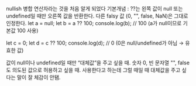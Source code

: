 nullish 병합 연산자라는 것을 처음 알게 되었다
기본개념 : ??는 왼쪽 값이 null 또는 undefined일 때만 오른쪽 값을 반환한다.
         다른 falsy 값 (0, "", false, NaN)은 그대로 인정한다.
let a = null;
let b = a ?? 100;
console.log(b); // 100 (a가 null이므로 기본값 100 사용)

let c = 0;
let d = c ?? 100;
console.log(d); // 0 (0은 null/undefined가 아님 → 유효한 값)

값이 null이나 undefined일 때만 “대체값”을 주고 싶을 때.
숫자 0, 빈 문자열 "", false도 의도된 값으로 허용하고 싶을 때.
사용한다고 하는데 그럴 때일 때 대체값을 주고 싶다는 말이 잘 체감이 안됌.